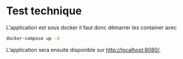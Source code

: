 # Test technique

L'application est sous docker il faut donc démarrer les container avec 
```bash
docker-compose up -d
```

L'application sera ensuite disponible sur [http://localhost:8080/](http://localhost:8080/).
